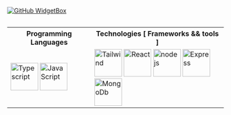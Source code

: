
[![GitHub WidgetBox](https://github-widgetbox.vercel.app/api/profile?username=BaGorK&data=followers,repositories,stars,commits&theme=darkmode)](https://github.com/Jurredr/github-widgetbox)

<!-- <h2 align='left' style="">Some of the Technologies I work with ❤️</h2> -->

 <table width="100%" height="100%" align='left'>
   <tr>
     <th>Programming Languages</th>
     <th>Technologies [ Frameworks && tools ] </th>
   </tr>
  <tr>
      <td>
        <img alt="Typescript" height=64px src="https://cdn.worldvectorlogo.com/logos/typescript.svg">
        <img alt="JavaScript" height=64px src="https://cdn.worldvectorlogo.com/logos/logo-javascript.svg">
     </td>
     <td>
        <img alt="Tailwind" height=64px src="https://cdn.worldvectorlogo.com/logos/tailwindcss.svg">
      <!--  <img alt="Redux" height=64px src= "https://cdn.worldvectorlogo.com/logos/redux.svg"> -->
        <img alt="React" height=64px src="https://cdn.worldvectorlogo.com/logos/react-2.svg">
        <img alt="node js" height=64px src="https://www.cdnlogo.com/logos/n/79/node-js.svg">
        <img alt="Express" height=64px src="https://adware-technologies.s3.amazonaws.com/uploads/technology/thumbnail/20/express-js.png">
        <img alt="MongoDb" height=64px src="https://cdn.worldvectorlogo.com/logos/mongodb-icon-1.svg">
     </td>
  </tr>
</table>


![](https://github-readme-streak-stats.herokuapp.com/?user=BaGorK&theme=radical&hide_border=true)
<br/>
![](https://github-readme-stats.vercel.app/api?username=BaGorK&theme=radical&hide_border=true&include_all_commits=true&count_private=true)
<br/>
![](https://github-readme-stats.vercel.app/api/top-langs/?username=BaGorK&theme=radical&hide_border=true&include_all_commits=false&count_private=false&layout=compact)

[![github activity graph](https://github-readme-activity-graph.vercel.app/graph?username=BaGorK&theme=github-compact)](https://github.com/yeabnoah/github-readme-activity-graph)
